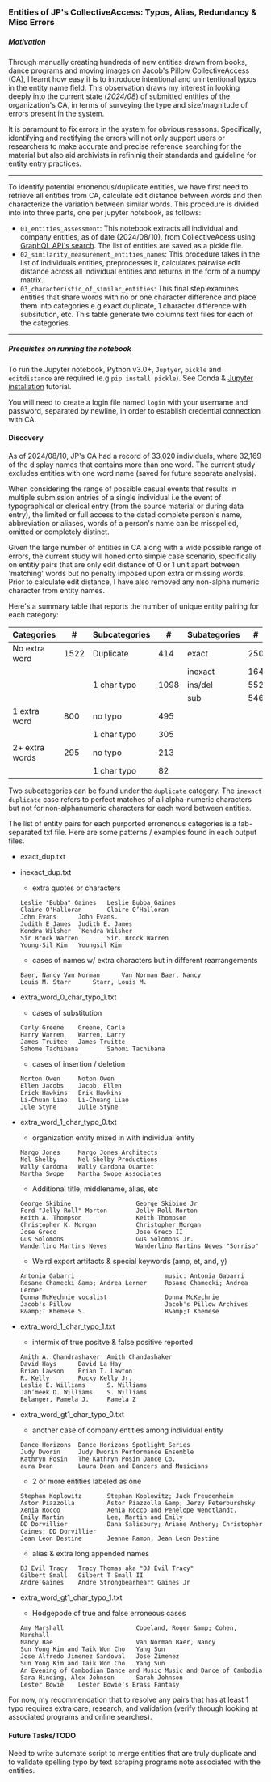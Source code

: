 ###  Entities of JP's CollectiveAccess: Typos, Alias, Redundancy & Misc Errors


##### Motivation
Through manually creating hundreds of new entities drawn from books, dance programs and moving images on Jacob's Pillow CollectiveAccess (CA), I learnt how easy it is to introduce intentional and unintentional typos in the entity name field. This observation draws my interest in looking deeply into the current state (*2024/08*) of submitted entities of the organization's CA, in terms of surveying the type and size/magnitude of errors present in the system.

It is paramount to fix errors in the system for obvious resasons. Specifically, identifying and rectifying the errors will not only support users or researchers to make accurate and precise reference searching for the material but also aid archivists in refininig their standards and guideline for entity entry practices. 

---
To identify potential erronenous/duplicate entities, we have first need to retrieve all entities from CA, calculate edit distance between words and then characterize the variation between similar words. This procedure is divided into into three parts, one per jupyter notebook, as follows:
   
* `01_entities_assessment`: This notebook extracts all individual and company entities, as of date (2024/08/10), from CollectiveAcess using [GraphQL API's search](https://manual.collectiveaccess.org/providence/developer/web_api/graphql/search.html). The list of entities are saved as a pickle file. 
* `02_similarity_measurement_entities_names`: This procedure takes in the list of individuals entities, preprocesses it, calculates pairwise edit distance across all individual entities and returns in the form of a numpy matrix. 
* `03_characteristic_of_similar_entities`: This final step examines entities that share words with no or one character difference and place them into categories e.g exact duplicate, 1 character difference with subsitution, etc. This table generate two columns text files for each of the categories. 

---

##### Prequistes on running the notebook

To run the Jupyter notebook, Python v3.0+, `Juptyer`, `pickle` and `editdistance` are required (e.g `pip install pickle`). See Conda & [Jupyter installation](https://jupyter.org/install) tutorial. 

You will need to create a login file named `login` with your username and password, separated by newline, in order to establish credential connection with CA.

#### Discovery

As of 2024/08/10, JP's CA had a record of 33,020 individuals, where 32,169 of the display names that contains more than one word. The current study excludes entities with one word name (saved for future separate analysis).

When considering the range of possible casual events that results in multiple submission entries of a single individual i.e the event of typographical or clerical entry (from the source material or during data entry), the limited or full access to the dated complete person's name, abbreviation or aliases, words of a person's name can be misspelled, omitted or completely distinct. 

Given the large number of entities in CA along with a wide possible range of errors, the current study will honed onto simple case scenario, specifically on entitiy pairs that are only edit distance of 0 or 1 unit apart between 'matching' words but no penalty imposed upon extra or missing words. Prior to calculate edit distance, I have also removed any non-alpha numeric character from entity names. 

 Here's a summary table that reports the number of unique entity pairing for each category:

| Categories     | #    | Subcategories  | #    | Subategories | #    |
|----------------|------|-------------|------|------------|------|
| No extra word  | 1522 | Duplicate   |  414 | exact      | 250  |
|                |      |             |      | inexact    | 164  |
|                |      | 1 char typo | 1098 | ins/del    | 552  |
|                |      |             |      | sub        | 546  |
| 1 extra word   | 800  | no typo     |  495 |            |      |
|                |      | 1 char typo |  305 |            |      |
| 2+ extra words |  295 | no typo     |  213 |            |      |
|                |      | 1 char typo |   82 |            |      |

Two subcategories can be found under the `duplicate` category. The `inexact duplicate` case refers to perfect matches of all alpha-numeric characters but not for non-alphanumeric characters for each word between entities. 

The list of entity pairs for each purported erronenous categories is a tab-separated txt file. Here are some patterns / examples found in each output files.
* exact_dup.txt
* inexact_dup.txt
    * extra quotes or characters
    ```
    Leslie "Bubba" Gaines   Leslie Bubba Gaines
    Claire O'Halloran       Claire O’Halloran
    John Evans      John Evans.
    Judith E James  Judith E. James
    Kendra Wilsher  `Kendra Wilsher
    Sir Brock Warren        Sir. Brock Warren       
    Young-Sil Kim   Youngsil Kim    
    ``` 
    * cases of names  w/ extra characters but in different rearrangements
    ```
    Baer, Nancy Van Norman      Van Norman Baer, Nancy
    Louis M. Starr      Starr, Louis M.
    ```
* extra_word_0_char_typo_1.txt
    * cases of substitution
    ```
    Carly Greene    Greene, Carla
    Harry Warren    Warren, Larry
    James Truitee   James Truitte
    Sahome Tachibana        Sahomi Tachibana
    ```
    * cases of insertion / deletion
    ```
    Norton Owen     Noton Owen
    Ellen Jacobs    Jacob, Ellen
    Erick Hawkins   Erik Hawkins
    Li-Chuan Liao   Li-Chuang Liao
    Jule Styne      Julie Styne
    ```
* extra_word_1_char_typo_0.txt
    * organization entity mixed in with individual entity
    ```
    Margo Jones     Margo Jones Architects
    Nel Shelby      Nel Shelby Productions
    Wally Cardona   Wally Cardona Quartet
    Martha Swope    Martha Swope Associates
    ```
    * Additional title, middlename, alias, etc
    ```
    George Skibine                  George Skibine Jr
    Ferd "Jelly Roll" Morton        Jelly Roll Morton
    Keith A. Thompson               Keith Thompson
    Christopher K. Morgan           Christopher Morgan
    Jose Greco                      Jose Greco II
    Gus Solomons                    Gus Solomons Jr.
    Wanderlino Martins Neves        Wanderlino Martins Neves "Sorriso"
    ```
    * Weird export artifacts & special keywords (amp, et, and, y)
    ```
    Antonia Gabarri                         music: Antonia Gabarri
    Rosane Chamecki &amp; Andrea Lerner     Rosane Chamecki; Andrea Lerner
    Donna McKechnie vocalist                Donna McKechnie
    Jacob's Pillow                          Jacob's Pillow Archives
    R&amp;T Khemese S.                      R&amp;T Khemese
    ```
* extra_word_1_char_typo_1.txt
    * intermix of true positve & false positive reported
    ```
    Amith A. Chandrashaker  Amith Chandashaker
    David Hays      David La Hay
    Brian Lawson    Brian T. Lawton
    R. Kelly        Rocky Kelly Jr.
    Leslie E. Williams      S. Williams
    Jah’meek D. Williams    S. Williams
    Belanger, Pamela J.     Pamela Z
    ```
* extra_word_gt1_char_typo_0.txt
    * another case of company entities among individual entity
    ```
    Dance Horizons  Dance Horizons Spotlight Series
    Judy Dworin     Judy Dworin Performance Ensemble
    Kathryn Posin   The Kathryn Posin Dance Co.
    aura Dean       Laura Dean and Dancers and Musicians
    ```
    * 2 or more entities labeled as one
    ```
    Stephan Koplowitz       Stephan Koplowitz; Jack Freudenheim
    Astor Piazzolla         Astor Piazzolla &amp; Jerzy Peterburshsky
    Xenia Rocco             Xenia Rocco and Penelope Wendtlandt.
    Emily Martin            Lee, Martin and Emily
    DD Dorvillier           Dana Salisbury; Ariane Anthony; Christopher Caines; DD Dorvillier
    Jean Leon Destine       Jeanne Ramon; Jean Leon Destine
    ```
    * alias & extra long appended names
    ```
    DJ Evil Tracy   Tracy Thomas aka "DJ Evil Tracy"
    Gilbert Small   Gilbert T Small II
    Andre Gaines    Andre Strongbearheart Gaines Jr
    ```

* extra_word_gt1_char_typo_1.txt
    * Hodgepode of true and false erroneous cases
    
    ```
    Amy Marshall                    Copeland, Roger &amp; Cohen, Marshall
    Nancy Bae                       Van Norman Baer, Nancy
    Sun Yong Kim and Taik Won Cho   Yang Sun
    Jose Alfredo Jimenez Sandoval   Jose Zimenez
    Sun Yong Kim and Taik Won Cho   Yang Sun
    An Evening of Cambodian Dance and Music Music and Dance of Cambodia
    Sara Hinding, Alex Johnson      Sarah Johnson
    Lester Bowie    Lester Bowie's Brass Fantasy
    ```

For now, my recommendation that to resolve any pairs that has at least 1 typo requires extra care, research, and validation (verify through looking at associated programs and online searches). 



#### Future Tasks/TODO
Need to write automate script to merge entities that are truly duplicate and to validate spelling typo by text scraping programs note associated with the entities. 
 
